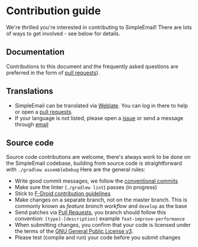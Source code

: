 # Contribution guide

We're thrilled you're interested in contributing to SimpleEmail! There are lots of ways to get involved - see below for details.

## Documentation

Contributions to this document and the frequently asked questions
are preferred in the form of [pull requests][pull-requests]).

## Translations

* SimpleEmail can be translated via [Weblate](https://hosted.weblate.org/projects/simple-email/). You can log in there to help or open a [pull requests][pull-requests].
* If your language is not listed, please open a [issue][] or send a message through [email](distopico@riseup.net)

## Source code

Source code contributions are welcome, there's always work to be done on the SimpleEmail codebase, building from source code is
straightforward with `./gradlew assembleDebug` Here are the general rules:

* Write good commit messages, we follow the [conventional commits][commits]
* Make sure the linter (`./gradlew lint`) passes (in progress)
* Stick to [F-Droid contribution guidelines](https://f-droid.org/wiki/page/Inclusion_Policy)
* Make changes on a separate branch, not on the master branch. This is commonly known as *feature branch workflow* and `develop` as the base
* Send patches via [Pull Requests][pull-requests], you branch should follow this convention: `[type]-[description]` example `feat-improve-performance`
* When submitting changes, you confirm that your code is licensed under the terms of the [GNU General Public License v3](https://www.gnu.org/licenses/gpl-3.0.html).
* Please test (compile and run) your code before you submit changes

 [issue]: https://framagit.org/dystopia-project/simple-email/issues
 [commits]: https://www.conventionalcommits.org/en/v1.0.0-beta.2/
 [pull-requests]: https://framagit.org/dystopia-project/simple-email/merge_requests

